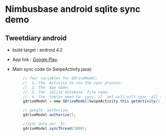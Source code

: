 # Nimbusbase android  sqlite  sync  demo 
## Tweetdiary  android

* build target : android 4.2

* App link : [Google Play](https://play.google.com/store/apps/details?id=com.nimbusbase.tweetdiary).
 


* Main sync code   (in SwipeActivity.java):
```java 
		// four variables for GDriveModel: 
		//	1, the  Activity to run the sync process;
		//  2, the  App name;
		//  3, the  sqlite database  file name;
		//  4, the  tables need to  sync, if  set null will sync  all tables;
		gdriveModel = new GDriveModel(SwipeActivity.this.getActivity(), "diary_app", "D", new String[] { "Entry" });

		// google  authorize;
		gdriveModel.authorize();

		//sync data per  3s
		gdriveModel.syncThread(3000);	 
```